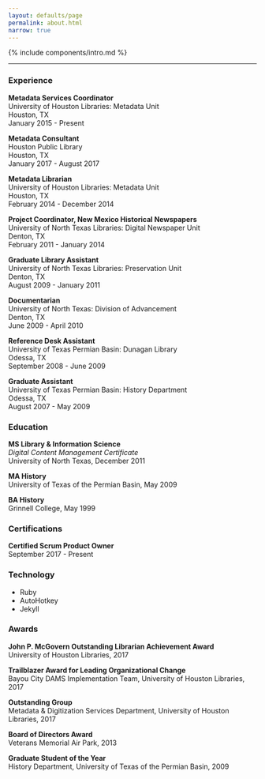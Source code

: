 ```yaml
---
layout: defaults/page
permalink: about.html
narrow: true
---
```


{% include components/intro.md %}

<hr />

### Experience

**Metadata Services Coordinator**  
University of Houston Libraries: Metadata Unit  
Houston, TX  
January 2015 - Present

**Metadata Consultant**  
Houston Public Library  
Houston, TX  
January 2017 - August 2017

**Metadata Librarian**  
University of Houston Libraries: Metadata Unit  
Houston, TX  
February 2014 - December 2014

**Project Coordinator, New Mexico Historical Newspapers**  
University of North Texas Libraries: Digital Newspaper Unit  
Denton, TX  
February 2011 - January 2014

**Graduate Library Assistant**  
University of North Texas Libraries: Preservation Unit  
Denton, TX  
August 2009 - January 2011

**Documentarian**  
University of North Texas: Division of Advancement  
Denton, TX  
June 2009 - April 2010

**Reference Desk Assistant**  
University of Texas Permian Basin: Dunagan Library  
Odessa, TX  
September 2008 - June 2009

**Graduate Assistant**  
University of Texas Permian Basin: History Department  
Odessa, TX  
August 2007 - May 2009


### Education

**MS Library & Information Science**  
_Digital Content Management Certificate_  
University of North Texas, December 2011

**MA History**  
University of Texas of the Permian Basin, May 2009

**BA History**  
Grinnell College, May 1999


### Certifications

**Certified Scrum Product Owner**  
September 2017 - Present


### Technology

* Ruby
* AutoHotkey
* Jekyll


### Awards

**John P. McGovern Outstanding Librarian Achievement Award**  
University of Houston Libraries, 2017

**Trailblazer Award for Leading Organizational Change**  
Bayou City DAMS Implementation Team, University of Houston Libraries, 2017

**Outstanding Group**  
Metadata & Digitization Services Department, University of Houston Libraries, 2017

**Board of Directors Award**  
Veterans Memorial Air Park, 2013

**Graduate Student of the Year**  
History Department, University of Texas of the Permian Basin, 2009
